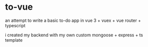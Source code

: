 # to-vue
an attempt to write a basic to-do app in vue 3 + vuex + vue router + typescript

i created my backend with my own custom mongoose + express + ts template
